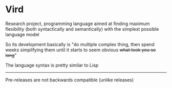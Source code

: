 # Vird
Research project, programming language aimed at
finding maximum flexibility (both syntactically and semantically)
with the simplest possible language model

So its development basically is
"do multiple complex thing, then spend weeks simplifying them until
it starts to seem obvious ~~what took you so long~~"

The language syntax is pretty similar to Lisp
***
Pre-releases are not backwards compatible (unlike releases)
